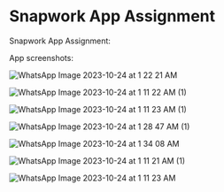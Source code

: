 
# Snapwork App Assignment

Snapwork  App Assignment:

App screenshots:

![WhatsApp Image 2023-10-24 at 1 22 21 AM](https://github.com/kasim121/events_app/assets/53419295/f0217c4b-3194-41a3-a7c9-03e3341a686a)

![WhatsApp Image 2023-10-24 at 1 11 22 AM (1)](https://github.com/kasim121/events_app/assets/53419295/06005f91-865b-44fe-afe6-a53517c7c4b0)

![WhatsApp Image 2023-10-24 at 1 11 23 AM (1)](https://github.com/kasim121/events_app/assets/53419295/f724e096-5251-49e8-a11c-974c9068d394)


![WhatsApp Image 2023-10-24 at 1 28 47 AM (1)](https://github.com/kasim121/events_app/assets/53419295/85263d2f-6c3b-4eb7-a767-6e381cfeaf5d)


![WhatsApp Image 2023-10-24 at 1 34 08 AM](https://github.com/kasim121/events_app/assets/53419295/76745e0f-2b80-484e-8567-f079001da4b4)

![WhatsApp Image 2023-10-24 at 1 11 21 AM (1)](https://github.com/kasim121/events_app/assets/53419295/991f9ae5-9ea5-4789-81ae-6a29afdd37b6)




![WhatsApp Image 2023-10-24 at 1 11 23 AM](https://github.com/kasim121/events_app/assets/53419295/d4f193b5-f620-4c9b-a05b-6a807b7feddd)





